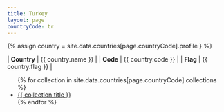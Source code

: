 ```yaml
---
title: Turkey
layout: page
countryCode: tr
---
```


{% assign country = site.data.countries[page.countryCode].profile } %}

| **Country** | {{ country.name }} |
| **Code**    | {{ country.code }} |
| **Flag**    | {{ country.flag }} |

<ul>
{% for collection in site.data.countries[page.countryCode].collections %}
<li><a href="{{ collection.url }}">{{ collection.title }}</a></li>
{% endfor %}
</ul>
